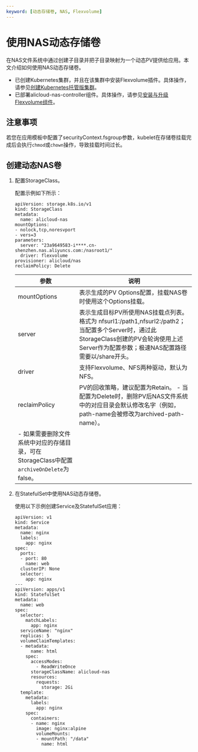 ```yaml
---
keyword: [动态存储卷, NAS, Flexvolume]
---
```


# 使用NAS动态存储卷

在NAS文件系统中通过创建子目录并把子目录映射为一个动态PV提供给应用。本文介绍如何使用NAS动态存储卷。

-   已创建Kubernetes集群，并且在该集群中安装Flexvolume插件。具体操作，请参见[创建Kubernetes托管版集群](/intl.zh-CN/Kubernetes集群用户指南/集群/创建集群/创建Kubernetes托管版集群.md)。
-   已部署alicloud-nas-controller组件。具体操作，请参见[安装与升级Flexvolume组件](/intl.zh-CN/Kubernetes集群用户指南/存储-Flexvolume/安装与升级Flexvolume组件.md)。

## 注意事项

若您在应用模板中配置了securityContext.fsgroup参数，kubelet在存储卷挂载完成后会执行`chmod`或`chown`操作，导致挂载时间过长。

## 创建动态NAS卷

1.  配置StorageClass。

    配置示例如下所示：

    ```
    apiVersion: storage.k8s.io/v1
    kind: StorageClass
    metadata:
      name: alicloud-nas
    mountOptions:
    - nolock,tcp,noresvport
    - vers=3
    parameters:
      server: "23a9649583-i****.cn-shenzhen.nas.aliyuncs.com:/nasroot1/"
      driver: flexvolume
    provisioner: alicloud/nas
    reclaimPolicy: Delete
    ```

    |参数|说明|
    |--|--|
    |mountOptions|表示生成的PV Options配置，挂载NAS卷时使用这个Options挂载。|
    |server|表示生成目标PV所使用NAS挂载点列表。格式为 nfsurl1:/path1,nfsurl2:/path2；当配置多个Server时，通过此StorageClass创建的PV会轮询使用上述Server作为配置参数；极速NAS配置路径需要以/share开头。|
    |driver|支持Flexvolume、NFS两种驱动，默认为NFS。|
    |reclaimPolicy|PV的回收策略，建议配置为Retain。    -   当配置为Delete时，删除PV后NAS文件系统中的对应目录会默认修改名字（例如，path-name会被修改为archived-path-name）。
    -   如果需要删除文件系统中对应的存储目录，可在StorageClass中配置`archiveOnDelete`为false。 |

2.  在StatefulSet中使用NAS动态存储卷。

    使用以下示例创建Service及StatefulSet应用：

    ```
    apiVersion: v1
    kind: Service
    metadata:
      name: nginx
      labels:
        app: nginx
    spec:
      ports:
      - port: 80
        name: web
      clusterIP: None
      selector:
        app: nginx
    ---
    apiVersion: apps/v1
    kind: StatefulSet
    metadata:
      name: web
    spec:
      selector:
        matchLabels:
          app: nginx
      serviceName: "nginx"
      replicas: 5
      volumeClaimTemplates:
      - metadata:
          name: html
        spec:
          accessModes:
            - ReadWriteOnce
          storageClassName: alicloud-nas
          resources:
            requests:
              storage: 2Gi
      template:
        metadata:
          labels:
            app: nginx
        spec:
          containers:
          - name: nginx
            image: nginx:alpine
            volumeMounts:
            - mountPath: "/data"
              name: html
    ```


